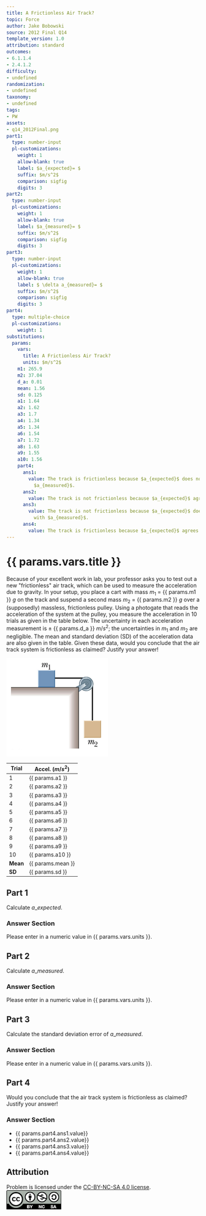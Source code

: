 ```yaml
---
title: A Frictionless Air Track?
topic: Force
author: Jake Bobowski
source: 2012 Final Q14
template_version: 1.0
attribution: standard
outcomes:
- 6.1.1.4
- 2.4.1.2
difficulty:
- undefined
randomization:
- undefined
taxonomy:
- undefined
tags:
- PW
assets:
- q14_2012Final.png
part1:
  type: number-input
  pl-customizations:
    weight: 1
    allow-blank: true
    label: $a_{expected}= $
    suffix: $m/s^2$
    comparison: sigfig
    digits: 3
part2:
  type: number-input
  pl-customizations:
    weight: 1
    allow-blank: true
    label: $a_{measured}= $
    suffix: $m/s^2$
    comparison: sigfig
    digits: 3
part3:
  type: number-input
  pl-customizations:
    weight: 1
    allow-blank: true
    label: $ \delta a_{measured}= $
    suffix: $m/s^2$
    comparison: sigfig
    digits: 3
part4:
  type: multiple-choice
  pl-customizations:
    weight: 1
substitutions:
  params:
    vars:
      title: A Frictionless Air Track?
      units: $m/s^2$
    m1: 265.9
    m2: 37.04
    d_a: 0.01
    mean: 1.56
    sd: 0.125
    a1: 1.64
    a2: 1.62
    a3: 1.7
    a4: 1.34
    a5: 1.34
    a6: 1.54
    a7: 1.72
    a8: 1.63
    a9: 1.55
    a10: 1.56
    part4:
      ans1:
        value: The track is frictionless because $a_{expected}$ does not agree with
          $a_{measured}$.
      ans2:
        value: The track is not frictionless because $a_{expected}$ agrees with $a_{measured}$.
      ans3:
        value: The track is not frictionless because $a_{expected}$ does not agree
          with $a_{measured}$.
      ans4:
        value: The track is frictionless because $a_{expected}$ agrees with $a_{measured}$.
---
```

# {{ params.vars.title }}
Because of your excellent work in lab, your professor asks you to test out a new "frictionless" air track, which can be used to measure the acceleration due to gravity. In your setup, you place a cart with mass $m_1$ = {{ params.m1 }} $g$ on the track and suspend a second mass $m_2$ = {{ params.m2 }} $g$ over a (supposedly) massless, frictionless pulley. Using a photogate that reads the acceleration of the system at the pulley, you measure the acceleration in 10 trials as given in the table below. The uncertainty in each acceleration measurement is $\pm$ {{ params.d_a }} $m/s^2$; the uncertainties in $m_1$ and $m_2$ are negligible. The mean and standard deviation (SD) of the acceleration data are also given in the table. Given these data, would you conclude that the air track system is frictionless as claimed? Justify your answer!

![Mass m one sits on a horizontal surface while mass m two is suspended over a pulley. The masses are connected by a string.](q14_2012Final.png)

| Trial     | Accel. ($m/s^2$) |
| ----------- | ----------- |
| 1     |  {{ params.a1 }}     |
| 2   |   {{ params.a2 }}      |
| 3     |  {{ params.a3 }}     |
| 4   |   {{ params.a4 }}      |
| 5     |  {{ params.a5 }}     |
| 6   |   {{ params.a6 }}      |
| 7     |  {{ params.a7 }}     |
| 8   |   {{ params.a8 }}      |
| 9     |  {{ params.a9 }}     |
| 10   |   {{ params.a10 }}      |
| **Mean** | {{ params.mean }}      |
| **SD** | {{ params.sd }}      |

## Part 1

Calculate $a\_{expected}$.

### Answer Section

Please enter in a numeric value in {{ params.vars.units }}.

## Part 2

Calculate $a\_{measured}$.

### Answer Section

Please enter in a numeric value in {{ params.vars.units }}.

## Part 3

Calculate the standard deviation error of $a\_{measured}$.

### Answer Section

Please enter in a numeric value in {{ params.vars.units }}.

## Part 4

Would you conclude that the air track system is frictionless as claimed? Justify your answer!

### Answer Section

- {{ params.part4.ans1.value}}
- {{ params.part4.ans2.value}}
- {{ params.part4.ans3.value}}
- {{ params.part4.ans4.value}}

## Attribution

Problem is licensed under the [CC-BY-NC-SA 4.0 license](https://creativecommons.org/licenses/by-nc-sa/4.0/).<br> ![The Creative Commons 4.0 license requiring attribution-BY, non-commercial-NC, and share-alike-SA license.](https://raw.githubusercontent.com/firasm/bits/master/by-nc-sa.png)